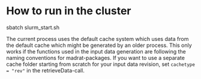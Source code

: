 # How to run in the cluster

sbatch slurm_start.sh

The current process uses the default cache system which uses data from the default cache which might be generated by an older process.
This only works if the functions used in the input data generation are following the naming conventions for madrat-packages.
If you want to use a separate cache folder starting from scratch for your input data revision, set `cachetype = "rev"` in the retrieveData-call.

